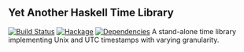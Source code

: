 ## Yet Another Haskell Time Library
[![Build Status](https://api.travis-ci.org/enzoh/time-exts.svg?branch=master)](https://travis-ci.org/enzoh/time-exts) [![Hackage](https://img.shields.io/hackage/v/time-exts.svg)](https://hackage.haskell.org/package/time-exts) [![Dependencies](https://img.shields.io/hackage-deps/v/time-exts.svg)](http://packdeps.haskellers.com/feed?needle=time-exts)
A stand-alone time library implementing Unix and UTC timestamps with varying granularity.
